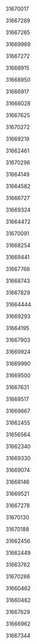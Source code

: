 31670017

31667269

31667265

31669989

31667272

31668915

31668950

31666917

31668028

31667625

31670272

31669219

31662461

31670296

31664149

31664582

31666727

31669324

31664472

31670091

31668254

31669441

31667766

31668743

31667829

31664444

31669293

31664195

31667903

31669924

31669990

31669500

31667631

31669517

31669667

31662455

31656564

31662340

31669330

31669074

31668146

31669521

31667278

31670130

31670188

31662456

31662449

31663762

31670266

31660462

31660482

31667629

31666962

31667344

